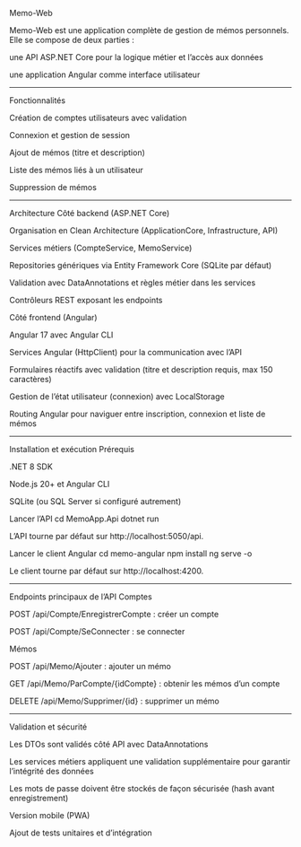 Memo-Web

Memo-Web est une application complète de gestion de mémos personnels.
Elle se compose de deux parties :

une API ASP.NET Core pour la logique métier et l’accès aux données

une application Angular comme interface utilisateur

---

Fonctionnalités

Création de comptes utilisateurs avec validation

Connexion et gestion de session

Ajout de mémos (titre et description)

Liste des mémos liés à un utilisateur

Suppression de mémos

---

Architecture
Côté backend (ASP.NET Core)

Organisation en Clean Architecture (ApplicationCore, Infrastructure, API)

Services métiers (CompteService, MemoService)

Repositories génériques via Entity Framework Core (SQLite par défaut)

Validation avec DataAnnotations et règles métier dans les services

Contrôleurs REST exposant les endpoints

Côté frontend (Angular)

Angular 17 avec Angular CLI

Services Angular (HttpClient) pour la communication avec l’API

Formulaires réactifs avec validation (titre et description requis, max 150 caractères)

Gestion de l’état utilisateur (connexion) avec LocalStorage

Routing Angular pour naviguer entre inscription, connexion et liste de mémos

---

Installation et exécution
Prérequis

.NET 8 SDK

Node.js 20+ et Angular CLI

SQLite (ou SQL Server si configuré autrement)

Lancer l’API
cd MemoApp.Api
dotnet run


L’API tourne par défaut sur http://localhost:5050/api.

Lancer le client Angular
cd memo-angular
npm install
ng serve -o


Le client tourne par défaut sur http://localhost:4200.

---

Endpoints principaux de l’API
Comptes

POST /api/Compte/EnregistrerCompte : créer un compte

POST /api/Compte/SeConnecter : se connecter

Mémos

POST /api/Memo/Ajouter : ajouter un mémo

GET /api/Memo/ParCompte/{idCompte} : obtenir les mémos d’un compte

DELETE /api/Memo/Supprimer/{id} : supprimer un mémo

---

Validation et sécurité

Les DTOs sont validés côté API avec DataAnnotations

Les services métiers appliquent une validation supplémentaire pour garantir l’intégrité des données

Les mots de passe doivent être stockés de façon sécurisée (hash avant enregistrement)



Version mobile (PWA)

Ajout de tests unitaires et d’intégration
